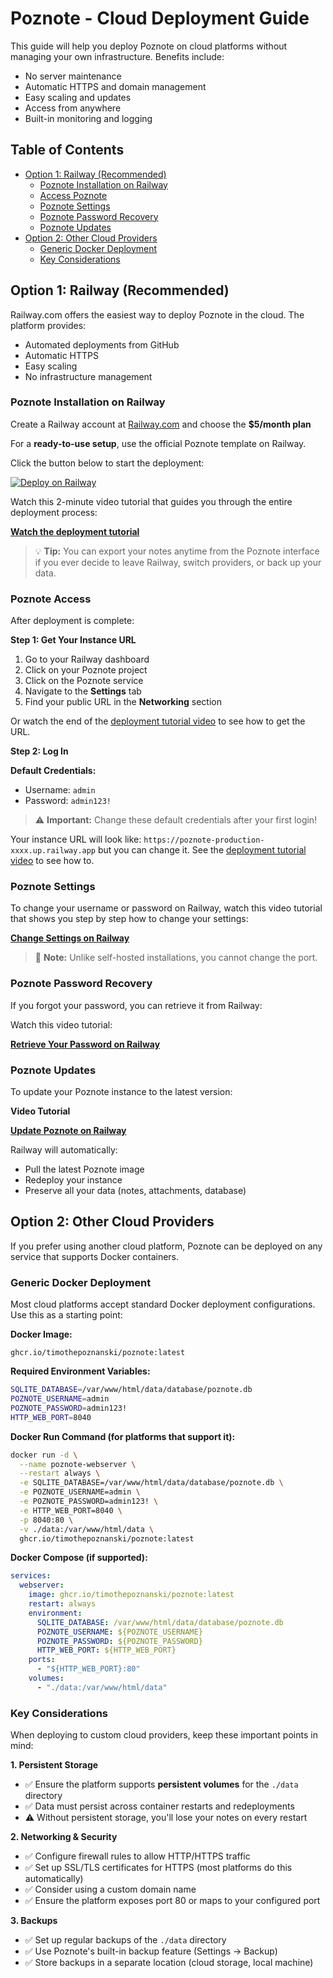 # Poznote - Cloud Deployment Guide

This guide will help you deploy Poznote on cloud platforms without managing your own infrastructure. Benefits include:
- No server maintenance
- Automatic HTTPS and domain management
- Easy scaling and updates
- Access from anywhere
- Built-in monitoring and logging

## Table of Contents

- [Option 1: Railway (Recommended)](#option-1-railway-recommended)
  - [Poznote Installation on Railway](#poznote-installation-on-railway)
  - [Access Poznote](#access-poznote)
  - [Poznote Settings](#poznote-settings)
  - [Poznote Password Recovery](#poznote-password-recovery)
  - [Poznote Updates](#poznote-updates)
- [Option 2: Other Cloud Providers](#option-2-other-cloud-providers)
  - [Generic Docker Deployment](#generic-docker-deployment)
  - [Key Considerations](#key-considerations)

## Option 1: Railway (Recommended)

Railway.com offers the easiest way to deploy Poznote in the cloud. The platform provides:
- Automated deployments from GitHub
- Automatic HTTPS
- Easy scaling
- No infrastructure management

### Poznote Installation on Railway

Create a Railway account at [Railway.com](https://railway.com) and choose the **$5/month plan**

For a **ready-to-use setup**, use the official Poznote template on Railway.

Click the button below to start the deployment:

[![Deploy on Railway](https://railway.com/button.svg)](https://railway.com/deploy/poznote)

Watch this 2-minute video tutorial that guides you through the entire deployment process:

**[Watch the deployment tutorial](https://youtu.be/RkN0-v8sz2w)**

> 💡 **Tip:** You can export your notes anytime from the Poznote interface if you ever decide to leave Railway, switch providers, or back up your data.

### Poznote Access

After deployment is complete:

**Step 1: Get Your Instance URL**

1. Go to your Railway dashboard
2. Click on your Poznote project
3. Click on the Poznote service
4. Navigate to the **Settings** tab
5. Find your public URL in the **Networking** section

Or watch the end of the [deployment tutorial video](https://youtu.be/RkN0-v8sz2w) to see how to get the URL.

**Step 2: Log In**

**Default Credentials:**
- Username: `admin`
- Password: `admin123!`

> ⚠️ **Important:** Change these default credentials after your first login!

Your instance URL will look like: `https://poznote-production-xxxx.up.railway.app` but you can change it. See the [deployment tutorial video](https://youtu.be/RkN0-v8sz2w) to see how to. 

### Poznote Settings

To change your username or password on Railway, watch this video tutorial that shows you step by step how to change your settings:

**[Change Settings on Railway](https://youtu.be/_h5pP7LreZc)**

> 📝 **Note:** Unlike self-hosted installations, you cannot change the port.

### Poznote Password Recovery

If you forgot your password, you can retrieve it from Railway:

Watch this video tutorial:

**[Retrieve Your Password on Railway](https://youtu.be/_h5pP7LreZc)**

### Poznote Updates

To update your Poznote instance to the latest version:

**Video Tutorial**

**[Update Poznote on Railway](https://youtu.be/jbUlCEWndoo)**

Railway will automatically:
- Pull the latest Poznote image
- Redeploy your instance
- Preserve all your data (notes, attachments, database)

## Option 2: Other Cloud Providers

If you prefer using another cloud platform, Poznote can be deployed on any service that supports Docker containers.

### Generic Docker Deployment

Most cloud platforms accept standard Docker deployment configurations. Use this as a starting point:

**Docker Image:**
```
ghcr.io/timothepoznanski/poznote:latest
```

**Required Environment Variables:**
```bash
SQLITE_DATABASE=/var/www/html/data/database/poznote.db
POZNOTE_USERNAME=admin
POZNOTE_PASSWORD=admin123!
HTTP_WEB_PORT=8040
```

**Docker Run Command (for platforms that support it):**
```bash
docker run -d \
  --name poznote-webserver \
  --restart always \
  -e SQLITE_DATABASE=/var/www/html/data/database/poznote.db \
  -e POZNOTE_USERNAME=admin \
  -e POZNOTE_PASSWORD=admin123! \
  -e HTTP_WEB_PORT=8040 \
  -p 8040:80 \
  -v ./data:/var/www/html/data \
  ghcr.io/timothepoznanski/poznote:latest
```

**Docker Compose (if supported):**
```yaml
services:
  webserver:
    image: ghcr.io/timothepoznanski/poznote:latest
    restart: always
    environment:
      SQLITE_DATABASE: /var/www/html/data/database/poznote.db
      POZNOTE_USERNAME: ${POZNOTE_USERNAME}
      POZNOTE_PASSWORD: ${POZNOTE_PASSWORD}
      HTTP_WEB_PORT: ${HTTP_WEB_PORT}
    ports:
      - "${HTTP_WEB_PORT}:80"
    volumes:
      - "./data:/var/www/html/data"
```

### Key Considerations

When deploying to custom cloud providers, keep these important points in mind:

**1. Persistent Storage**
- ✅ Ensure the platform supports **persistent volumes** for the `./data` directory
- ✅ Data must persist across container restarts and redeployments
- ⚠️ Without persistent storage, you'll lose your notes on every restart

**2. Networking & Security**
- ✅ Configure firewall rules to allow HTTP/HTTPS traffic
- ✅ Set up SSL/TLS certificates for HTTPS (most platforms do this automatically)
- ✅ Consider using a custom domain name
- ✅ Ensure the platform exposes port 80 or maps to your configured port

**3. Backups**
- ✅ Set up regular backups of the `./data` directory
- ✅ Use Poznote's built-in backup feature (Settings → Backup)
- ✅ Store backups in a separate location (cloud storage, local machine)
